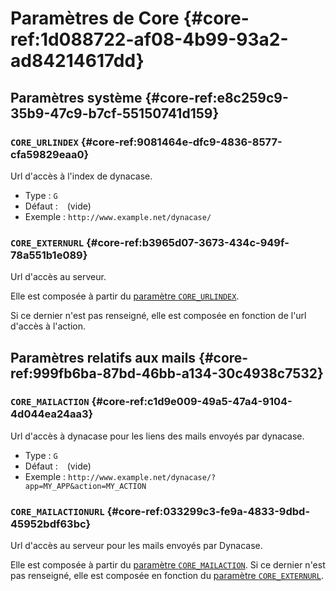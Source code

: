 # Paramètres de Core {#core-ref:1d088722-af08-4b99-93a2-ad84214617dd}

## Paramètres système {#core-ref:e8c259c9-35b9-47c9-b7cf-55150741d159}

### `CORE_URLINDEX` {#core-ref:9081464e-dfc9-4836-8577-cfa59829eaa0}

Url d'accès à l'index de dynacase.

*   Type : `G`
*   Défaut : ` ` (vide)
*   Exemple : `http://www.example.net/dynacase/`

### `CORE_EXTERNURL` {#core-ref:b3965d07-3673-434c-949f-78a551b1e089}

Url d'accès au serveur.

Elle est composée à partir du [paramètre `CORE_URLINDEX`][CORE_URLINDEX].

Si ce dernier n'est pas renseigné, elle est composée en fonction de l'url
d'accès à l'action.

## Paramètres relatifs aux mails {#core-ref:999fb6ba-87bd-46bb-a134-30c4938c7532}

### `CORE_MAILACTION` {#core-ref:c1d9e009-49a5-47a4-9104-4d044ea24aa3}

Url d'accès à dynacase pour les liens des mails envoyés par dynacase.

*   Type : `G`
*   Défaut : ` ` (vide)
*   Exemple : `http://www.example.net/dynacase/?app=MY_APP&action=MY_ACTION`

### `CORE_MAILACTIONURL` {#core-ref:033299c3-fe9a-4833-9dbd-45952bdf63bc}

Url d'accès au serveur pour les mails envoyés par Dynacase.

Elle est composée à partir du [paramètre `CORE_MAILACTION`][CORE_MAILACTION].
Si ce dernier n'est pas renseigné, elle est composée en fonction du [paramètre
`CORE_EXTERNURL`][CORE_EXTERNURL].

<!-- links -->
[CORE_MAILACTION]: #core-ref:c1d9e009-49a5-47a4-9104-4d044ea24aa3
[CORE_EXTERNURL]: #core-ref:b3965d07-3673-434c-949f-78a551b1e089
[CORE_URLINDEX]: #core-ref:9081464e-dfc9-4836-8577-cfa59829eaa0

